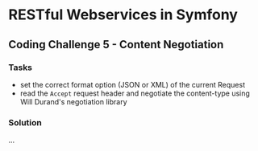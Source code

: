 # RESTful Webservices in Symfony

## Coding Challenge 5 - Content Negotiation

### Tasks

- set the correct format option (JSON or XML) of the current Request
- read the `Accept` request header and negotiate the content-type using Will Durand's negotiation library

### Solution

...